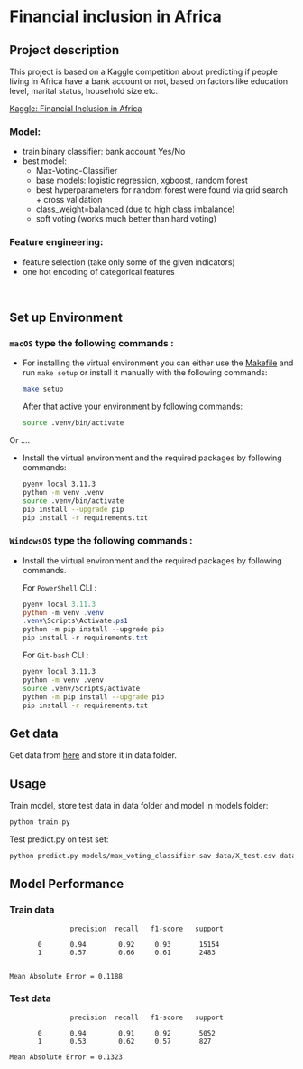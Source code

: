 # Financial inclusion in Africa


## Project description

This project is based on a Kaggle competition about predicting if people living in Africa have a bank account or not, based on factors like education level, marital status, household size etc.

[Kaggle: Financial Inclusion in Africa](https://zindi.africa/competitions/financial-inclusion-in-africa)


### Model: 
- train binary classifier: bank account Yes/No
- best model: 
    - Max-Voting-Classifier
    - base models: logistic regression, xgboost, random forest
    - best hyperparameters for random forest were found via grid search + cross validation
    - class_weight=balanced (due to high class imbalance)
    - soft voting (works much better than hard voting)

### Feature engineering:
- feature selection (take only some of the given indicators)
- one hot encoding of categorical features

<br>


## Set up Environment


### **`macOS`** type the following commands : 

- For installing the virtual environment you can either use the [Makefile](Makefile) and run `make setup` or install it manually with the following commands:

     ```BASH
    make setup
    ```
    After that active your environment by following commands:
    ```BASH
    source .venv/bin/activate
    ```
Or ....
- Install the virtual environment and the required packages by following commands:

    ```BASH
    pyenv local 3.11.3
    python -m venv .venv
    source .venv/bin/activate
    pip install --upgrade pip
    pip install -r requirements.txt
    ```
    
### **`WindowsOS`** type the following commands :

- Install the virtual environment and the required packages by following commands.

   For `PowerShell` CLI :

    ```PowerShell
    pyenv local 3.11.3
    python -m venv .venv
    .venv\Scripts\Activate.ps1
    python -m pip install --upgrade pip
    pip install -r requirements.txt
    ```

    For `Git-bash` CLI :
  
    ```BASH
    pyenv local 3.11.3
    python -m venv .venv
    source .venv/Scripts/activate
    python -m pip install --upgrade pip
    pip install -r requirements.txt
    ```


## Get data

Get data from [here](https://zindi.africa/competitions/financial-inclusion-in-africa/data) and store it in data folder.



## Usage

Train model, store test data in data folder and model in models folder:

```bash
python train.py  
```

Test predict.py on test set:

```bash
python predict.py models/max_voting_classifier.sav data/X_test.csv data/y_test.csv
```

## Model Performance

### Train data


                   precision  recall   f1-score   support

           0       0.94        0.92     0.93       15154
           1       0.57        0.66     0.61       2483
           

    Mean Absolute Error = 0.1188



### Test data

                   precision  recall   f1-score   support

           0       0.94        0.91     0.92       5052
           1       0.53        0.62     0.57       827
            
    Mean Absolute Error = 0.1323



